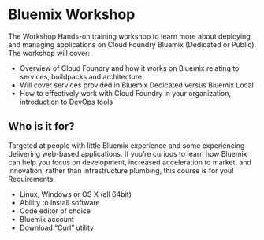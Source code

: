 # Bluemix Workshop

The Workshop
Hands-on training workshop to learn more about deploying and managing applications on Cloud Foundry Bluemix (Dedicated or Public). The workshop will cover: 
*	Overview of Cloud Foundry and how it works on Bluemix relating to services, buildpacks and architecture 
*	Will cover services provided in Bluemix Dedicated versus Bluemix Local 
*	How to effectively work with Cloud  Foundry in your organization, introduction to DevOps tools 
## Who is it for? 
Targeted at people with little Bluemix experience and some experiencing delivering web-based applications.  If you’re curious to learn how Bluemix can help you focus on development, increased acceleration to market, and innovation, rather than infrastructure plumbing, this course is for you! 
Requirements
*	Linux, Windows or OS X (all 64bit)
*	Ability to install software
*	Code editor of choice
*	Bluemix account 
*	Download [“Curl” utility](https://curl.haxx.se/download.html)

